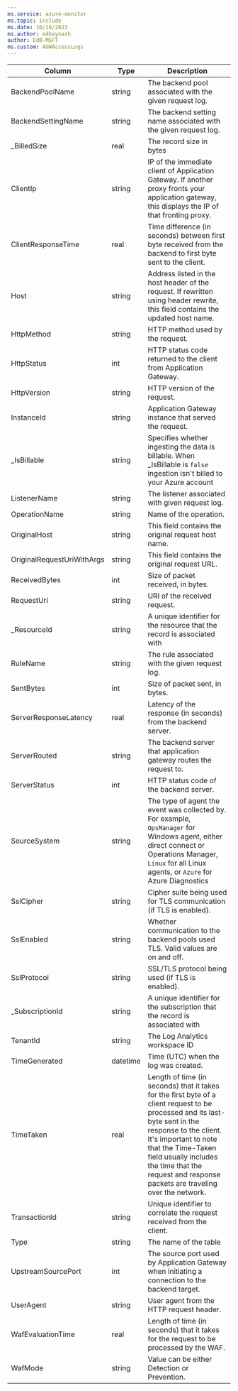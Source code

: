 ```yaml
---
ms.service: azure-monitor
ms.topic: include
ms.date: 10/16/2023
ms.author: edbaynash
author: EdB-MSFT
ms.custom: AGWAccessLogs
---
```



| Column | Type | Description |
|---|---|---|
| BackendPoolName | string | The backend pool associated with the given request log. |
| BackendSettingName | string | The backend setting name associated with the given request log. |
| _BilledSize | real | The record size in bytes |
| ClientIp | string | IP of the immediate client of Application Gateway. If another proxy fronts your application gateway, this displays the IP of that fronting proxy. |
| ClientResponseTime | real | Time difference (in seconds) between first byte received from the backend to first byte sent to the client. |
| Host | string | Address listed in the host header of the request. If rewritten using header rewrite, this field contains the updated host name. |
| HttpMethod | string | HTTP method used by the request. |
| HttpStatus | int | HTTP status code returned to the client from Application Gateway. |
| HttpVersion | string | HTTP version of the request. |
| InstanceId | string | Application Gateway instance that served the request. |
| _IsBillable | string | Specifies whether ingesting the data is billable. When _IsBillable is `false` ingestion isn't billed to your Azure account |
| ListenerName | string | The listener associated with given request log. |
| OperationName | string | Name of the operation. |
| OriginalHost | string | This field contains the original request host name. |
| OriginalRequestUriWithArgs | string | This field contains the original request URL. |
| ReceivedBytes | int | Size of packet received, in bytes. |
| RequestUri | string | URI of the received request. |
| _ResourceId | string | A unique identifier for the resource that the record is associated with |
| RuleName | string | The rule associated with the given request log. |
| SentBytes | int | Size of packet sent, in bytes. |
| ServerResponseLatency | real | Latency of the response (in seconds) from the backend server. |
| ServerRouted | string | The backend server that application gateway routes the request to. |
| ServerStatus | int | HTTP status code of the backend server. |
| SourceSystem | string | The type of agent the event was collected by. For example, `OpsManager` for Windows agent, either direct connect or Operations Manager, `Linux` for all Linux agents, or `Azure` for Azure Diagnostics |
| SslCipher | string | Cipher suite being used for TLS communication (if TLS is enabled). |
| SslEnabled | string | Whether communication to the backend pools used TLS. Valid values are on and off. |
| SslProtocol | string | SSL/TLS protocol being used (if TLS is enabled). |
| _SubscriptionId | string | A unique identifier for the subscription that the record is associated with |
| TenantId | string | The Log Analytics workspace ID |
| TimeGenerated | datetime | Time (UTC) when the log was created. |
| TimeTaken | real | Length of time (in seconds) that it takes for the first byte of a client request to be processed and its last-byte sent in the response to the client. It's important to note that the Time-Taken field usually includes the time that the request and response packets are traveling over the network. |
| TransactionId | string | Unique identifier to correlate the request received from the client. |
| Type | string | The name of the table |
| UpstreamSourcePort | int | The source port used by Application Gateway when initiating a connection to the backend target. |
| UserAgent | string | User agent from the HTTP request header. |
| WafEvaluationTime | real | Length of time (in seconds) that it takes for the request to be processed by the WAF. |
| WafMode | string | Value can be either Detection or Prevention. |

